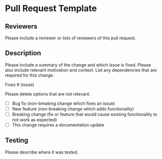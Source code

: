 # Pull Request Template

## Reviewers

Please include a reviewer or lists of reviewers of this pull request.

## Description

Please include a summary of the change and which issue is fixed. Please also 
include relevant motivation and context. List any dependencies that are 
required for this change.

Fixes # (issue)

Please delete options that are not relevant.

* [ ] Bug fix (non-breaking change which fixes an issue)
* [ ] New feature (non-breaking change which adds functionality)
* [ ] Breaking change (fix or feature that would cause existing functionality 
  to not work as expected)
* [ ] This change requires a documentation update

## Testing

Please describe where it was tested.
